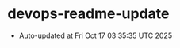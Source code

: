 # devops-readme-update
<!--START_SECTION:activity-->
- Auto-updated at Fri Oct 17 03:35:35 UTC 2025
<!--END_SECTION:activity-->

